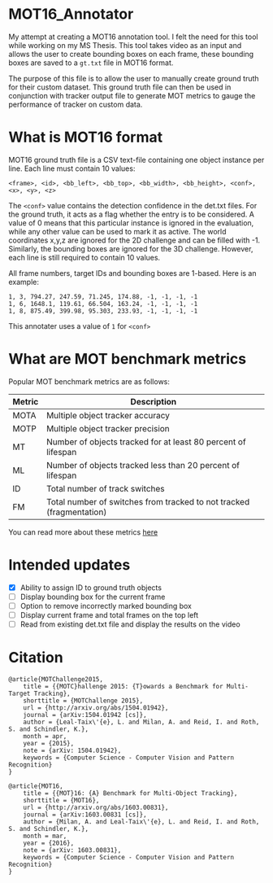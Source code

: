 # MOT16_Annotator
My attempt at creating a MOT16 annotation tool. I felt the need for this tool while working on my MS Thesis. This tool takes video as an input and allows the user to create bounding boxes on each frame, these bounding boxes are saved to a ``gt.txt`` file in MOT16 format.

The purpose of this file is to allow the user to manually create ground truth for their custom dataset. This ground truth file can then be used in conjunction with tracker output file to generate MOT metrics to gauge the performance of tracker on custom data.

# What is MOT16 format
MOT16 ground truth file is a CSV text-file containing one object instance per line. Each line must contain 10 values:

```
<frame>, <id>, <bb_left>, <bb_top>, <bb_width>, <bb_height>, <conf>, <x>, <y>, <z>
```

The ``<conf>`` value contains the detection confidence in the det.txt files. For the ground truth, it acts as a flag whether the entry is to be considered. A value of 0 means that this particular instance is ignored in the evaluation, while any other value can be used to mark it as active. The world coordinates x,y,z are ignored for the 2D challenge and can be filled with -1. Similarly, the bounding boxes are ignored for the 3D challenge. However, each line is still required to contain 10 values.

All frame numbers, target IDs and bounding boxes are 1-based. Here is an example:

```
1, 3, 794.27, 247.59, 71.245, 174.88, -1, -1, -1, -1
1, 6, 1648.1, 119.61, 66.504, 163.24, -1, -1, -1, -1
1, 8, 875.49, 399.98, 95.303, 233.93, -1, -1, -1, -1
```

This annotater uses a value of ``1`` for ``<conf>``

# What are MOT benchmark metrics
Popular MOT benchmark metrics are as follows:

Metric | Description
------ | -----------
MOTA | Multiple object tracker accuracy
MOTP | Multiple object tracker precision
MT | Number of objects tracked for at least 80 percent of lifespan
ML | Number of objects tracked less than 20 percent of lifespan
ID | Total number of track switches
FM | Total number of switches from tracked to not tracked (fragmentation)

You can read more about these metrics [here](https://arxiv.org/pdf/1504.01942.pdf)

# Intended updates
- [x] Ability to assign ID to ground truth objects 
- [ ] Display bounding box for the current frame
- [ ] Option to remove incorrectly marked bounding box
- [ ] Display current frame and total frames on the top left
- [ ] Read from existing det.txt file and display the results on the video

# Citation
```
@article{MOTChallenge2015,
	title = {{MOTC}hallenge 2015: {T}owards a Benchmark for Multi-Target Tracking},
	shorttitle = {MOTChallenge 2015},
	url = {http://arxiv.org/abs/1504.01942},
	journal = {arXiv:1504.01942 [cs]},
	author = {Leal-Taix\'{e}, L. and Milan, A. and Reid, I. and Roth, S. and Schindler, K.},
	month = apr,
	year = {2015},
	note = {arXiv: 1504.01942},
	keywords = {Computer Science - Computer Vision and Pattern Recognition}
}
```

```
@article{MOT16,
	title = {{MOT}16: {A} Benchmark for Multi-Object Tracking},
	shorttitle = {MOT16},
	url = {http://arxiv.org/abs/1603.00831},
	journal = {arXiv:1603.00831 [cs]},
	author = {Milan, A. and Leal-Taix\'{e}, L. and Reid, I. and Roth, S. and Schindler, K.},
	month = mar,
	year = {2016},
	note = {arXiv: 1603.00831},
	keywords = {Computer Science - Computer Vision and Pattern Recognition}
}
```
